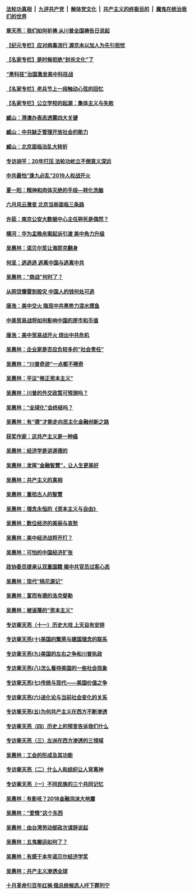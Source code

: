 

####  [法轮功真相](../../../../basic/blob/master/README.md?t=07030202) &nbsp;|&nbsp; [九评共产党](../../../../9ping.md/blob/master/README.md?t=07030202) &nbsp;|&nbsp; [解体党文化](../../../../jtdwh.md/blob/master/README.md?t=07030202)  &nbsp;|&nbsp; [共产主义的终极目的](../../../../gczydzjmd.md/blob/master/README.md?t=07030202) &nbsp;|&nbsp; [魔鬼在统治我们的世界](../../../../mgztzwmdsj.md/blob/master/README.md?t=07030202) 

#### [章天亮：我们如何祈祷 从川普全国祷告日说起](../pages/nsc423/n11944627.md?t=07030202) 

#### [【纪元专栏】应对病毒流行 渥京未以加人为先引担忧](../pages/nsc423/n11875714.md?t=07030202) 

#### [【名家专栏】是时候拒绝“封杀文化”了](../pages/nsc423/n11814093.md?t=07030202) 

#### [“黑科技”治国激发美中科技战](../pages/nsc423/n11638056.md?t=07030202) 

#### [【名家专栏】老兵节上一段触动心弦的回忆](../pages/nsc423/n11646016.md?t=07030202) 

#### [【名家专栏】公立学校的起源：集体主义与失败](../pages/nsc423/n11601833.md?t=07030202) 

#### [臧山：港澳办表态透露四大关键](../pages/nsc423/n11421628.md?t=07030202) 

#### [臧山：中共缺乏管理开放社会的能力](../pages/nsc423/n11407457.md?t=07030202) 

#### [臧山：北京面临治乱大转折](../pages/nsc423/n11406895.md?t=07030202) 

#### [专访胡平：20年打压 法轮功屹立不倒意义深远](../pages/nsc423/n11398800.md?t=07030202) 

#### [中共最怕“逢九必乱”2019人权战开火](../pages/nsc423/n11385248.md?t=07030202) 

#### [夏一阳：精神和肉体灭绝的手段—转化洗脑](../pages/nsc423/n11368250.md?t=07030202) 

#### [六月风云激变 北京当局面临三条路](../pages/nsc423/n11313668.md?t=07030202) 

#### [许茹：南京公安大数据中心主任猝死是偶然？](../pages/nsc423/n11064744.md?t=07030202) 

#### [横河：华为孟晚舟案起诉引渡 美中角力升级](../pages/nsc423/n11027230.md?t=07030202) 

#### [吴惠林：诺贝尔奖让海耶克翻身](../pages/nsc423/n10890049.md?t=07030202) 

#### [何坚：逃逃逃 逃离中国与逃离中共](../pages/nsc423/n10592891.md?t=07030202) 

#### [吴惠林：“商战”何时了？](../pages/nsc423/n10573558.md?t=07030202) 

#### [从网贷爆雷到股灾 中国人的钱何处可逃](../pages/nsc423/n10572800.md?t=07030202) 

#### [唐浩：美中交火 隐现中共黑势力混水摸鱼](../pages/nsc423/n10544040.md?t=07030202) 

#### [中美贸易战将如何影响中国的房市和币值](../pages/nsc423/n10543697.md?t=07030202) 

#### [唐浩：美中贸易战开火 烧出中共危机](../pages/nsc423/n10540126.md?t=07030202) 

#### [吴惠林：企业家是否应负较多的“社会责任”](../pages/nsc423/n10535022.md?t=07030202) 

#### [吴惠林：“川普奇迹”一点都不稀奇](../pages/nsc423/n10512808.md?t=07030202) 

#### [吴惠林：平议“修正资本主义”](../pages/nsc423/n10495724.md?t=07030202) 

#### [吴惠林：川普的外交政策可预测吗？](../pages/nsc423/n10462387.md?t=07030202) 

#### [吴惠林：“全球化”会终结吗？](../pages/nsc423/n10452838.md?t=07030202) 

#### [吴惠林：有“德”才能走向民主化金融创新之路](../pages/nsc423/n10432292.md?t=07030202) 

#### [获奖作家：这共产主义是一种癌](../pages/nsc423/n10431541.md?t=07030202) 

#### [吴惠林：经济学是讲道德的](../pages/nsc423/n10398014.md?t=07030202) 

#### [吴惠林：发挥“金融智慧”，让人生更美好](../pages/nsc423/n10375019.md?t=07030202) 

#### [吴惠林：共产主义的真相](../pages/nsc423/n10351394.md?t=07030202) 

#### [吴惠林：重拾古人的智慧](../pages/nsc423/n10337691.md?t=07030202) 

#### [吴惠林：理念永恒的《资本主义与自由》](../pages/nsc423/n10316274.md?t=07030202) 

#### [吴惠林：数位经济的美丽与哀愁](../pages/nsc423/n10292946.md?t=07030202) 

#### [吴惠林：美中经济战将开打？](../pages/nsc423/n10258825.md?t=07030202) 

#### [吴惠林：可怕的中国经济扩张](../pages/nsc423/n10219147.md?t=07030202) 

#### [政协委员提承认双重国籍 揭中共官员过客心态](../pages/nsc423/n10208809.md?t=07030202) 

#### [吴惠林：现代“桃花源记”](../pages/nsc423/n10185234.md?t=07030202) 

#### [吴惠林：富而有德的洛克斐勒](../pages/nsc423/n10142264.md?t=07030202) 

#### [吴惠林：被诬蔑的“资本主义”](../pages/nsc423/n10124816.md?t=07030202) 

#### [专访章天亮（十一）历史大戏 上天自有安排](../pages/nsc423/n10094905.md?t=07030202) 

#### [专访章天亮(十)美国的繁荣与建国理念的联系](../pages/nsc423/n10094899.md?t=07030202) 

#### [专访章天亮(九)美国的左右之争和川普执政](../pages/nsc423/n10094889.md?t=07030202) 

#### [专访章天亮(八)怎么看待美国的一些社会现象](../pages/nsc423/n10094857.md?t=07030202) 

#### [专访章天亮(七)传统与现代——美国价值之争](../pages/nsc423/n10093140.md?t=07030202) 

#### [专访章天亮(六)进化论与当前社会变化的关系](../pages/nsc423/n10092036.md?t=07030202) 

#### [专访章天亮(五)为何共产主义在西方不断渗透](../pages/nsc423/n10083620.md?t=07030202) 

#### [专访章天亮（四）历史上的预言告诉我们什么](../pages/nsc423/n10083606.md?t=07030202) 

#### [专访章天亮（三）左派在西方渗透的三领域](../pages/nsc423/n10081115.md?t=07030202) 

#### [吴惠林：工会的形成及其功能](../pages/nsc423/n10080633.md?t=07030202) 

#### [专访章天亮（二）什么人和组织让人背离神](../pages/nsc423/n10076637.md?t=07030202) 

#### [专访章天亮（一）不同民族的三个共同记忆](../pages/nsc423/n10074188.md?t=07030202) 

#### [吴惠林：有影呒？2018金融泡沫大地震](../pages/nsc423/n10040534.md?t=07030202) 

#### [吴惠林：“爱情”这个东西](../pages/nsc423/n10019423.md?t=07030202) 

#### [吴惠林：由台湾劳动部政次请辞说起](../pages/nsc423/n9979679.md?t=07030202) 

#### [吴惠林：五鬼搬运如何了？](../pages/nsc423/n9925338.md?t=07030202) 

#### [吴惠林：有感于本年诺贝尔经济学奖](../pages/nsc423/n9871883.md?t=07030202) 

#### [吴惠林：共产主义渗透全球](../pages/nsc423/n9812748.md?t=07030202) 

#### [十月革命引百年红祸 俄总统候选人吁下葬列宁](../pages/nsc423/n9810182.md?t=07030202) 

